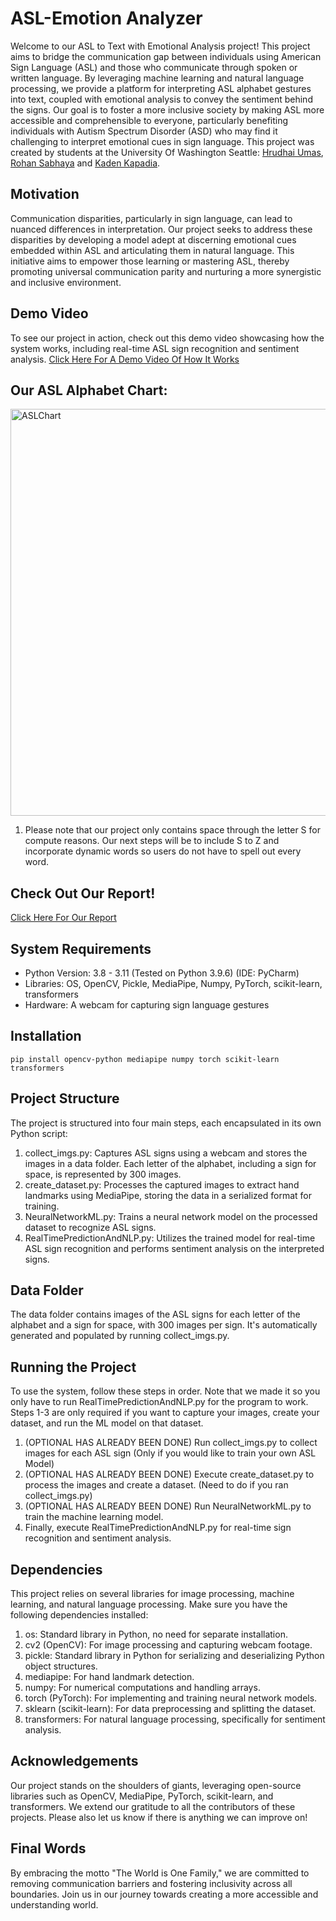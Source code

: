 # ASL-Emotion Analyzer

Welcome to our ASL to Text with Emotional Analysis project! This project aims to bridge the communication gap between individuals using American Sign Language (ASL) and those who communicate through spoken or written language. By leveraging machine learning and natural language processing, we provide a platform for interpreting ASL alphabet gestures into text, coupled with emotional analysis to convey the sentiment behind the signs. Our goal is to foster a more inclusive society by making ASL more accessible and comprehensible to everyone, particularly benefiting individuals with Autism Spectrum Disorder (ASD) who may find it challenging to interpret emotional cues in sign language. This project was created by students at the University Of Washington Seattle: [Hrudhai Umas](https://www.linkedin.com/in/hrudhai-umas/), [Rohan Sabhaya](https://www.linkedin.com/in/rohansabhaya/) and [Kaden Kapadia](https://www.linkedin.com/in/kadenkapadia/).

## Motivation
Communication disparities, particularly in sign language, can lead to nuanced differences in interpretation. Our project seeks to address these disparities by developing a model adept at discerning emotional cues embedded within ASL and articulating them in natural language. This initiative aims to empower those learning or mastering ASL, thereby promoting universal communication parity and nurturing a more synergistic and inclusive environment.

## Demo Video
To see our project in action, check out this demo video showcasing how the system works, including real-time ASL sign recognition and sentiment analysis. 
[Click Here For A Demo Video Of How It Works](https://drive.google.com/file/d/1RiwllgoBs61RuCR96shx9Km0sbDQLUYR/view?usp=sharing)

## Our ASL Alphabet Chart:
<img width="651" alt="ASLChart" src="https://github.com/HrudhaiUmas/ASL-Emotion-Analyzer/ASLChart.png">

1. Please note that our project only contains space through the letter S for compute reasons. Our next steps will be to include S to Z and incorporate dynamic words so users do not have to spell out every word.

## Check Out Our Report!
[Click Here For Our Report](https://docs.google.com/document/d/1BgsVERG-x7K5VbO3B08yguP0WZT0Ub4T4a3sbxkKbFY/edit?usp=sharing)

## System Requirements
* Python Version: 3.8 - 3.11 (Tested on Python 3.9.6) (IDE: PyCharm)
* Libraries: OS, OpenCV, Pickle, MediaPipe, Numpy, PyTorch, scikit-learn, transformers
* Hardware: A webcam for capturing sign language gestures

## Installation
`pip install opencv-python mediapipe numpy torch scikit-learn transformers`


## Project Structure
The project is structured into four main steps, each encapsulated in its own Python script:

1. collect_imgs.py: Captures ASL signs using a webcam and stores the images in a data folder. Each letter of the alphabet, including a sign for space, is represented by 300 images.
2. create_dataset.py: Processes the captured images to extract hand landmarks using MediaPipe, storing the data in a serialized format for training.
3. NeuralNetworkML.py: Trains a neural network model on the processed dataset to recognize ASL signs.
4. RealTimePredictionAndNLP.py: Utilizes the trained model for real-time ASL sign recognition and performs sentiment analysis on the interpreted signs.

## Data Folder
The data folder contains images of the ASL signs for each letter of the alphabet and a sign for space, with 300 images per sign. It's automatically generated and populated by running collect_imgs.py.

## Running the Project
To use the system, follow these steps in order. Note that we made it so you only have to run RealTimePredictionAndNLP.py for the program to work. Steps 1-3 are only required if you want to capture your images, create your dataset, and run the ML model on that dataset.

1. (OPTIONAL HAS ALREADY BEEN DONE) Run collect_imgs.py to collect images for each ASL sign (Only if you would like to train your own ASL Model)
2. (OPTIONAL HAS ALREADY BEEN DONE) Execute create_dataset.py to process the images and create a dataset. (Need to do if you ran collect_imgs.py)
3. (OPTIONAL HAS ALREADY BEEN DONE) Run NeuralNetworkML.py to train the machine learning model.
4. Finally, execute RealTimePredictionAndNLP.py for real-time sign recognition and sentiment analysis.

## Dependencies
This project relies on several libraries for image processing, machine learning, and natural language processing. Make sure you have the following dependencies installed:

1. os: Standard library in Python, no need for separate installation.
2. cv2 (OpenCV): For image processing and capturing webcam footage.
3. pickle: Standard library in Python for serializing and deserializing Python object structures.
4. mediapipe: For hand landmark detection.
5. numpy: For numerical computations and handling arrays.
6. torch (PyTorch): For implementing and training neural network models.
7. sklearn (scikit-learn): For data preprocessing and splitting the dataset.
8. transformers: For natural language processing, specifically for sentiment analysis.

## Acknowledgements
Our project stands on the shoulders of giants, leveraging open-source libraries such as OpenCV, MediaPipe, PyTorch, scikit-learn, and transformers. We extend our gratitude to all the contributors of these projects. Please also let us know if there is anything we can improve on!

## Final Words
By embracing the motto "The World is One Family," we are committed to removing communication barriers and fostering inclusivity across all boundaries. Join us in our journey towards creating a more accessible and understanding world.
